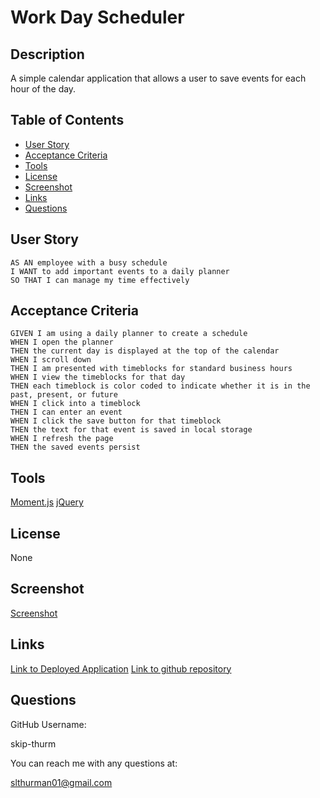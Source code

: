 # Work Day Scheduler

## Description
  
A simple calendar application that allows a user to save events for each hour of the day.

## Table of Contents
- [User Story](#user-story)
- [Acceptance Criteria](#acceptance-criteria)
- [Tools](#tools)
- [License](#license)
- [Screenshot](#screenshot)
- [Links](#links)
- [Questions](#questions)
  
## User Story

```
AS AN employee with a busy schedule
I WANT to add important events to a daily planner
SO THAT I can manage my time effectively
```

## Acceptance Criteria

```
GIVEN I am using a daily planner to create a schedule
WHEN I open the planner
THEN the current day is displayed at the top of the calendar
WHEN I scroll down
THEN I am presented with timeblocks for standard business hours
WHEN I view the timeblocks for that day
THEN each timeblock is color coded to indicate whether it is in the past, present, or future
WHEN I click into a timeblock
THEN I can enter an event
WHEN I click the save button for that timeblock
THEN the text for that event is saved in local storage
WHEN I refresh the page
THEN the saved events persist
```

## Tools

[Moment.js](https://momentjs.com/)
[jQuery](https://jquery.com/)
  
## License
  
None

## Screenshot

[Screenshot](Develop/Assets/screenshot.jpg)

## Links

<a href="https://skip-thurm.github.io/work-day-scheduler/">Link to Deployed Application</a>
<a href="https://github.com/skip-thurm/work-day-scheduler">Link to github repository</a>
  
## Questions

GitHub Username:

skip-thurm

You can reach me with any questions at:

slthurman01@gmail.com